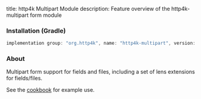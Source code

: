 title: http4k Multipart Module
description: Feature overview of the http4k-multipart form module

### Installation (Gradle)

```groovy
implementation group: "org.http4k", name: "http4k-multipart", version: "4.1.2.0"
```

### About

Multipart form support for fields and files, including a set of lens extensions for fields/files.

See the [cookbook](/cookbook/multipart_forms/) for example use.
